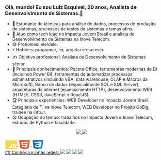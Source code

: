 ### Olá, mundo! Eu sou Luiz Esquivel, 20 anos, Analista de Desenvolvimento de Sistemas.👋

- 🌱 Estudante de técnicas para análise de dados, processos de produção de sistemas, processos de testes de sistemas e temas afins.
- 👯 Atuo como tech lead no Impacta Jovem Brasil e analista de Desenvolvimento de Sistemas na Inove Telecom.
- 😄 Pronomes: ele/dele.
- ⚡ Hobbies: programar, ler, projetar e escrever.
- ✍ Objetivo profissional: Analista de Desenvolvimento de Sistemas sênior.
- 🎍 Principais conhecimentos: Pacote Office, ferramentas modernas de BI (incluindo Power BI), ferramentas de automatizar processos administrativos (incluindo VBA, data warehouse, OLAP e Macros da Microsoft), Banco de dados (especialmente SQL e SQL Server), arquiteturas da internet (especialmente HTTP), desenvolvimento WEB (HTML5, CSS3, JavaScript e ReactJS).
- 🏆 Principais experiências: WEB Developer no Impacta Jovem Brasil, Estagiário de TI na Inove Telecom, WEB Developer no Projeto GoBig, trainee na InfoJr.
- 😫 Ocupação do tempo: trabalhos no Impacta Jovem e Inove Telecom, estudos de Python e faculdade.

<div align="center">
  <a href="https://github.com/luizesquivel05/luizesquivel05/">
  <img height="180em" src="https://github-readme-stats.vercel.app/api?username=luizesquivel05&show_icons=true&theme=dark&include_all_commits=true&count_private=true"/>
  <img height="180em" src="https://github-readme-stats.vercel.app/api/top-langs/?username=luizesquivel05&layout=compact&langs_count=7&theme=dark"/>
</div>
<div style="display: inline_block"><br>
  <img align="center" alt="Luiz-Js" height="30" width="40" src="https://raw.githubusercontent.com/devicons/devicon/master/icons/javascript/javascript-plain.svg">
  <img align="center" alt="Luiz-HTML" height="30" width="40" src="https://raw.githubusercontent.com/devicons/devicon/master/icons/html5/html5-original.svg">
  <img align="center" alt="Luiz-CSS" height="30" width="40" src="https://raw.githubusercontent.com/devicons/devicon/master/icons/css3/css3-original.svg">
</div>
<div> 
    ## Conheça minhas redes:
  <a href="https://instagram.com/luizpontes.esquivel" target="_blank"><img src="https://img.shields.io/badge/-Instagram-%23E4405F?style=for-the-badge&logo=instagram&logoColor=white" target="_blank"></a>
 	<a href="https://www.twitch.tv/caimasvoltei" target="_blank"><img src="https://img.shields.io/badge/Twitch-9146FF?style=for-the-badge&logo=twitch&logoColor=white" target="_blank"></a>
  <a href = "mailto:luizpontes.esquivel@gmail.com"><img src="https://img.shields.io/badge/-Gmail-%23333?style=for-the-badge&logo=gmail&logoColor=white" target="_blank"></a>
  <a href="https://www.linkedin.com/in/luizesquivel/" target="_blank"><img src="https://img.shields.io/badge/-LinkedIn-%230077B5?style=for-the-badge&logo=linkedin&logoColor=white" target="_blank"></a> 
 
</div>
